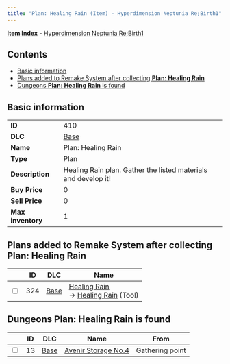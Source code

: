 ```yaml
---
title: "Plan: Healing Rain (Item) - Hyperdimension Neptunia Re;Birth1"
---
```


[**Item Index**](/neptunia/rb1/item/index.html) - [Hyperdimension Neptunia Re;Birth1](/neptunia/rb1)

## Contents

- [Basic information](#basic-information)
- [Plans added to Remake System after collecting **Plan: Healing Rain**](#plans-added-to-remake-system-after-collecting-plan-healing-rain)
- [Dungeons **Plan: Healing Rain** is found](#dungeons-plan-healing-rain-is-found)

## Basic information

|   |   |
| -- | -- |
| **ID** | 410 |
| **DLC** | [Base](/neptunia/rb1/dlc/1-base.html) |
| **Name** | Plan: Healing Rain |
| **Type** | Plan |
| **Description** | Healing Rain plan. Gather the listed materials and develop it! |
| **Buy Price** | 0 |
| **Sell Price** | 0 |
| **Max inventory** | 1 |


## Plans added to Remake System after collecting **Plan: Healing Rain**

|    | ID | DLC | Name |
| -- | -- | --- | ---- |
| <input type="checkbox" id="rb1-remake-1-324" class="trackbox" /> | 324 | [Base](/neptunia/rb1/dlc/1-base.html) | [Healing Rain](/neptunia/rb1/remake/1-324-healing-rain.html)<br /> → [Healing Rain](/neptunia/rb1/item/1-11-healing-rain.html) (Tool) |


## Dungeons **Plan: Healing Rain** is found

|    | ID | DLC | Name | From |
| -- | -- | --- | ---- | ---- |
| <input type="checkbox" id="rb1-dungeon-1-13" class="trackbox" /> | 13 | [Base](/neptunia/rb1/dlc/1-base.html) | [Avenir Storage No.4](/neptunia/rb1/dungeon/1-13-avenir-storage-no-4.html) | Gathering point |
